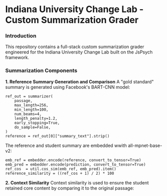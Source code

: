 # Indiana University Change Lab - Custom Summarization Grader

### Introduction
This repository contains a full-stack custom summarization grader engineered for the Indiana University Change Lab built on the JsPsych framework.

### Summarization Components
**1. Reference Summary Generation and Comparison**
A "gold standard" summary is generated using Facebook's BART-CNN model:

```
ref_out = summarizer(
    passage,
    max_length=256,
    min_length=100,
    num_beams=4,
    length_penalty=1.2,
    early_stopping=True,
    do_sample=False,
)
reference = ref_out[0]["summary_text"].strip()
```

The reference and student summary are embedded wwith all-mpnet-base-v2:

```
emb_ref = embedder.encode(reference, convert_to_tensor=True)
emb_pred = embedder.encode(prediction, convert_to_tensor=True)
ref_cos  = util.cos_sim(emb_ref, emb_pred).item()
reference_similarity = ((ref_cos + 1) / 2) * 100
```

**2. Context Similarity**
Context similarity is used to ensure the student retained core content by comparing it to the original passage:

